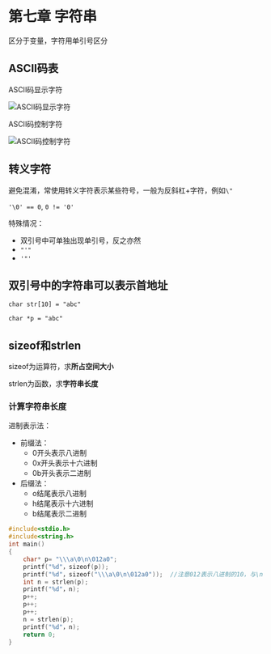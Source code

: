 # 第七章 字符串

区分于变量，字符用单引号区分

## ASCII码表

ASCII码显示字符

![ASCII码显示字符](https://www.runoob.com/wp-content/uploads/2022/03/ascii-1-1.png)

ASCII码控制字符

![ASCII码控制字符](https://www.runoob.com/wp-content/uploads/2022/03/ascii-2-1.png)

## 转义字符

避免混淆，常使用转义字符表示某些符号，一般为反斜杠+字符，例如`\"`

`'\0' == 0`, `0 != '0'` 

特殊情况：
- 双引号中可单独出现单引号，反之亦然
- `"'"`
- `'"'`

## 双引号中的字符串可以表示首地址

`char str[10] = "abc"`

`char *p = "abc"`

## sizeof和strlen

sizeof为运算符，求**所占空间大小**

strlen为函数，求**字符串长度**

### 计算字符串长度

进制表示法：
- 前缀法：
  - 0开头表示八进制
  - 0x开头表示十六进制
  - 0b开头表示二进制
- 后缀法：
  - o结尾表示八进制
  - h结尾表示十六进制
  - b结尾表示二进制

```C
#include<stdio.h>
#include<string.h>
int main() 
{
	char* p= "\\\a\0\n\012a0";
	printf("%d"，sizeof(p));
	printf("%d"，sizeof("\\\a\0\n\012a0"));	//注意012表示八进制的10，与\n含义相同
	int n = strlen(p);
	printf("%d"，n);
	p++;
	p++;
	p++;
	n = strlen(p);
	printf("%d"，n);
	return 0;
}
```